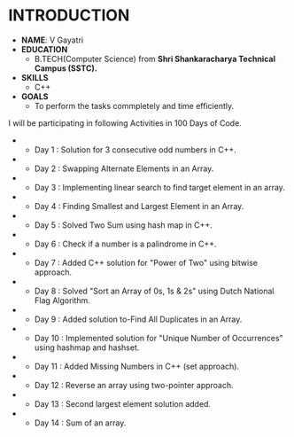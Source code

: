 # INTRODUCTION
* **NAME**: V Gayatri
* **EDUCATION**
  * B.TECH(Computer Science) from **Shri Shankaracharya Technical Campus (SSTC).**
* **SKILLS**
  * C++
* **GOALS**
  * To perform the tasks commpletely and time efficiently. 

I will be participating in following Activities in 100 Days of Code.

* - Day 1 : Solution for 3 consecutive odd numbers in C++.
* - Day 2 : Swapping Alternate Elements in an Array.
* - Day 3 : Implementing linear search to find target element in an array.
* - Day 4 : Finding Smallest and Largest Element in an Array.
* - Day 5 : Solved Two Sum using hash map in C++.
* - Day 6 : Check if a number is a palindrome in C++.
* - Day 7 : Added C++ solution for "Power of Two" using bitwise approach.
* - Day 8 : Solved "Sort an Array of 0s, 1s & 2s" using Dutch National Flag Algorithm.
* - Day 9 : Added solution to-Find All Duplicates in an Array.
* - Day 10 : Implemented solution for "Unique Number of Occurrences" using hashmap and hashset.
* - Day 11 : Added Missing Numbers in C++ (set approach).
* - Day 12 : Reverse an array using two-pointer approach.
* - Day 13 : Second largest element solution added.
* - Day 14 : Sum of an array.
